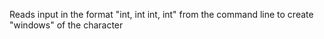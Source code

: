Reads input in the format "int, int int, int" from the command line to create "windows" of the character